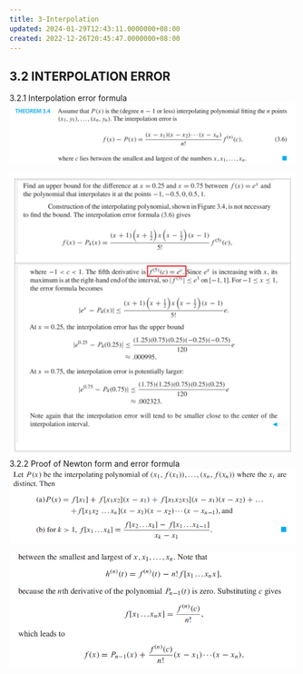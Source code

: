 ```yaml
---
title: 3-Interpolation
updated: 2024-01-29T12:43:11.0000000+08:00
created: 2022-12-26T20:45:47.0000000+08:00
---
```


## 3.2 INTERPOLATION ERROR
3.2.1 Interpolation error formula
![image1](../../assets/9f3f6ee90a28467d83fbc9519d7789c1.png)

![image2](../../assets/469068c3d4654b8e8a32772a2cdab541.png)
3.2.2 Proof of Newton form and error formula
![image3](../../assets/561bf009c06342319ad4873d31965c6d.png)

![image4](../../assets/1adb7d2477f54be3b54005cbeb41117b.png)

